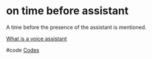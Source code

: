 # on time before assistant
A time before the presence of the assistant is mentioned.

[What is a voice assistant](output/themes/What%20is%20a%20voice%20assistant.md)

#code [Codes](output/codes/Codes.md)